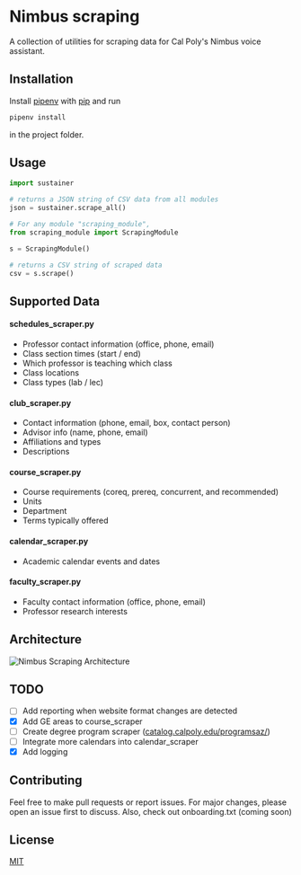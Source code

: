 # Nimbus scraping
A collection of utilities for scraping data for Cal Poly's Nimbus voice assistant.

## Installation
Install [pipenv](https://pipenv.readthedocs.io/en/latest/) with [pip](https://pip.pypa.io/en/stable/) and run
```bash
pipenv install
```
in the project folder.

## Usage
```python
import sustainer

# returns a JSON string of CSV data from all modules
json = sustainer.scrape_all()
```

```python
# For any module "scraping_module",
from scraping_module import ScrapingModule

s = ScrapingModule()

# returns a CSV string of scraped data
csv = s.scrape()
```

## Supported Data
#### schedules_scraper.py
* Professor contact information (office, phone, email)
* Class section times (start / end)
* Which professor is teaching which class
* Class locations
* Class types (lab / lec)

#### club_scraper.py
* Contact information (phone, email, box, contact person)
* Advisor info (name, phone, email)
* Affiliations and types
* Descriptions

#### course_scraper.py
* Course requirements (coreq, prereq, concurrent, and recommended)
* Units
* Department
* Terms typically offered

#### calendar_scraper.py
* Academic calendar events and dates

#### faculty_scraper.py
* Faculty contact information (office, phone, email)
* Professor research interests

## Architecture
![Nimbus Scraping Architecture](https://i.imgur.com/ongMSm6.png)

## TODO

- [ ] Add reporting when website format changes are detected
- [x] Add GE areas to course_scraper
- [ ] Create degree program scraper ([catalog.calpoly.edu/programsaz/](http://catalog.calpoly.edu/programsaz/))
- [ ] Integrate more calendars into calendar_scraper
- [x] Add logging

## Contributing
Feel free to make pull requests or report issues. For major changes, please open an issue first to discuss. Also, check out onboarding.txt (coming soon)


## License
[MIT](https://choosealicense.com/licenses/mit/)
